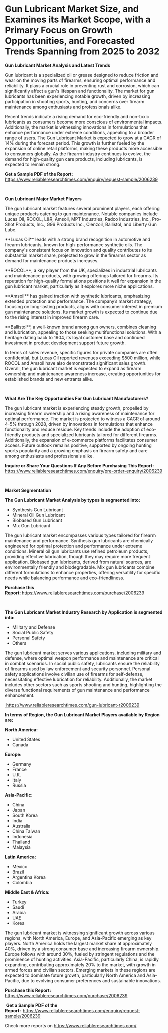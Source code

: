 <p><h1>Gun Lubricant Market Size, and Examines its Market Scope, with a Primary Focus on Growth Opportunities, and Forecasted Trends Spanning from 2025 to 2032</h1></p><p><strong>Gun Lubricant Market Analysis and Latest Trends</strong></p>
<p><p>Gun lubricant is a specialized oil or grease designed to reduce friction and wear on the moving parts of firearms, ensuring optimal performance and reliability. It plays a crucial role in preventing rust and corrosion, which can significantly affect a gun's lifespan and functionality. The market for gun lubricants has been experiencing notable growth, driven by increasing participation in shooting sports, hunting, and concerns over firearm maintenance among enthusiasts and professionals alike.</p><p>Recent trends indicate a rising demand for eco-friendly and non-toxic lubricants as consumers become more conscious of environmental impacts. Additionally, the market is witnessing innovations in formulations that enhance performance under extreme conditions, appealing to a broader range of users. The Gun Lubricant Market is expected to grow at a CAGR of 14% during the forecast period. This growth is further fueled by the expansion of online retail platforms, making these products more accessible to consumers globally. As the firearm industry continues to evolve, the demand for high-quality gun care products, including lubricants, is expected to remain strong.</p></p>
<p><strong>Get a Sample PDF of the Report:&nbsp;</strong> <a href="https://www.reliableresearchtimes.com/enquiry/request-sample/2006239?utm_campaign=2563&utm_medium=2&utm_source=Github&utm_content=ia&utm_term=28022025&utm_id=gun-lubricant">https://www.reliableresearchtimes.com/enquiry/request-sample/2006239</a></p>
<p>&nbsp;</p>
<p><strong>Gun Lubricant Major Market Players</strong></p>
<p><p>The gun lubricant market features several prominent players, each offering unique products catering to gun maintenance. Notable companies include Lucas Oil, ROCOL, L&R, Amsoil, MPT Industries, Radco Industries, Inc., Pro-Shot Products, Inc., G96 Products Inc., Clenzoil, Ballistol, and Liberty Gun Lube.</p><p>**Lucas Oil** leads with a strong brand recognition in automotive and firearm lubricants, known for high-performance synthetic oils. The company's consistent focus on innovation and quality contributes to its substantial market share, projected to grow in the firearms sector as demand for maintenance products increases.</p><p>**ROCOL**, a key player from the UK, specializes in industrial lubricants and maintenance products, with growing offerings tailored for firearms. Its reputation for high-quality formulations positions it well for expansion in the gun lubricant market, particularly as it explores more niche applications.</p><p>**Amsoil** has gained traction with synthetic lubricants, emphasizing extended protection and performance. The company’s market strategy, focusing on long-lasting products, aligns with consumer interest in premium gun maintenance solutions. Its market growth is expected to continue due to the rising interest in improved firearm care.</p><p>**Ballistol**, a well-known brand among gun owners, combines cleaning and lubrication, appealing to those seeking multifunctional solutions. With a heritage dating back to 1904, its loyal customer base and continued investment in product development support future growth.</p><p>In terms of sales revenue, specific figures for private companies are often confidential, but Lucas Oil reported revenues exceeding $500 million, while ROCOL and Amsoil have also demonstrated significant sales growth. Overall, the gun lubricant market is expected to expand as firearm ownership and maintenance awareness increase, creating opportunities for established brands and new entrants alike.</p></p>
<p>&nbsp;</p>
<p><strong>What Are The Key Opportunities For Gun Lubricant Manufacturers?</strong></p>
<p><p>The gun lubricant market is experiencing steady growth, propelled by increasing firearm ownership and a rising awareness of maintenance for optimal performance. The market is projected to witness a CAGR of around 4-5% through 2028, driven by innovations in formulations that enhance functionality and reduce residue. Key trends include the adoption of eco-friendly products and specialized lubricants tailored for different firearms. Additionally, the expansion of e-commerce platforms facilitates consumer access. Future outlook remains positive, supported by ongoing hunting sports popularity and a growing emphasis on firearm safety and care among enthusiasts and professionals alike.</p></p>
<p><strong>Inquire or Share Your Questions If Any Before Purchasing This Report:</strong> <a href="https://www.reliableresearchtimes.com/enquiry/pre-order-enquiry/2006239?utm_campaign=2563&utm_medium=2&utm_source=Github&utm_content=ia&utm_term=28022025&utm_id=gun-lubricant">https://www.reliableresearchtimes.com/enquiry/pre-order-enquiry/2006239</a></p>
<p>&nbsp;</p>
<p><strong>Market Segmentation</strong></p>
<p><strong>The Gun Lubricant Market Analysis by types is segmented into:</strong></p>
<p><ul><li>Synthesis Gun Lubricant</li><li>Mineral Oil Gun Lubricant</li><li>Biobased Gun Lubricant</li><li>Mix Gun Lubricant</li></ul></p>
<p><p>The gun lubricant market encompasses various types tailored for firearm maintenance and performance. Synthesis gun lubricants are chemically engineered for optimal protection and performance under extreme conditions. Mineral oil gun lubricants use refined petroleum products, providing effective lubrication, though they may require more frequent application. Biobased gun lubricants, derived from natural sources, are environmentally friendly and biodegradable. Mix gun lubricants combine different formulations to enhance properties, offering versatility for specific needs while balancing performance and eco-friendliness.</p></p>
<p><strong>Purchase this Report:&nbsp;</strong><a href="https://www.reliableresearchtimes.com/purchase/2006239?utm_campaign=2563&utm_medium=2&utm_source=Github&utm_content=ia&utm_term=28022025&utm_id=gun-lubricant">https://www.reliableresearchtimes.com/purchase/2006239</a></p>
<p>&nbsp;</p>
<p><strong>The Gun Lubricant Market Industry Research by Application is segmented into:</strong></p>
<p><ul><li>Military and Defense</li><li>Social Public Safety</li><li>Personal Safety</li><li>Others</li></ul></p>
<p><p>The gun lubricant market serves various applications, including military and defense, where optimal weapon performance and maintenance are critical in combat scenarios. In social public safety, lubricants ensure the reliability of firearms used by law enforcement and security personnel. Personal safety applications involve civilian use of firearms for self-defense, necessitating effective lubrication for reliability. Additionally, the market includes other sectors such as sports shooting and hunting, highlighting the diverse functional requirements of gun maintenance and performance enhancement.</p></p>
<p><a href="https://www.reliableresearchtimes.com/gun-lubricant-r2006239?utm_campaign=2563&utm_medium=2&utm_source=Github&utm_content=ia&utm_term=28022025&utm_id=gun-lubricant">&nbsp;https://www.reliableresearchtimes.com/gun-lubricant-r2006239</a></p>
<p><strong>In terms of Region, the Gun Lubricant Market Players available by Region are:</strong></p>
<p>
    <p> <strong> North America: </strong>
        <ul>
            <li>United States</li>
            <li>Canada</li>
        </ul>
        </p> 
    <p> <strong> Europe: </strong>
        <ul>
            <li>Germany</li>
            <li>France</li>
            <li>U.K.</li>
            <li>Italy</li>
            <li>Russia</li>
        </ul>
        </p> 
    <p> <strong> Asia-Pacific: </strong>
        <ul>
            <li>China</li>
            <li>Japan</li>
            <li>South Korea</li>
            <li>India</li>
            <li>Australia</li>
            <li>China Taiwan</li>
            <li>Indonesia</li>
            <li>Thailand</li>
            <li>Malaysia</li>
        </ul>
        </p> 
    <p> <strong> Latin America: </strong>
        <ul>
            <li>Mexico</li>
            <li>Brazil</li>
            <li>Argentina Korea</li>
            <li>Colombia</li>
        </ul>
        </p> 
    <p> <strong> Middle East & Africa: </strong>
        <ul>
            <li>Turkey</li>
            <li>Saudi</li>
            <li>Arabia</li>
            <li>UAE</li>
            <li>Korea</li>
        </ul>
    </p>
    </p>
<p><p>The gun lubricant market is witnessing significant growth across various regions, with North America, Europe, and Asia-Pacific emerging as key players. North America holds the largest market share at approximately 40%, driven by a strong consumer base and increasing firearm ownership. Europe follows with around 30%, fueled by stringent regulations and the prominence of hunting activities. Asia-Pacific, particularly China, is rapidly expanding, contributing approximately 20% to the market, with growth in armed forces and civilian sectors. Emerging markets in these regions are expected to dominate future growth, particularly North America and Asia-Pacific, due to evolving consumer preferences and sustainable innovations.</p></p>
<p><strong>Purchase this Report: </strong><a href="https://www.reliableresearchtimes.com/purchase/2006239?utm_campaign=2563&utm_medium=2&utm_source=Github&utm_content=ia&utm_term=28022025&utm_id=gun-lubricant">https://www.reliableresearchtimes.com/purchase/2006239</a></p>
<p>&nbsp;<strong>Get a Sample PDF of the Report:&nbsp;&nbsp;</strong><a href="https://www.reliableresearchtimes.com/enquiry/request-sample/2006239?utm_campaign=2563&utm_medium=2&utm_source=Github&utm_content=ia&utm_term=28022025&utm_id=gun-lubricant">https://www.reliableresearchtimes.com/enquiry/request-sample/2006239</a></p>
<p><strong></strong></p>
<p>Check more reports on <a href="https://www.reliableresearchtimes.com/?utm_campaign=2563&utm_medium=2&utm_source=Github&utm_content=ia&utm_term=28022025&utm_id=gun-lubricant">https://www.reliableresearchtimes.com/</a></p>